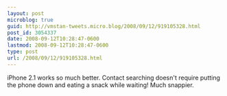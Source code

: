 ```yaml
---
layout: post
microblog: true
guid: http://vmstan-tweets.micro.blog/2008/09/12/919105328.html
post_id: 3054337
date: 2008-09-12T10:28:47-0600
lastmod: 2008-09-12T10:28:47-0600
type: post
url: /2008/09/12/919105328.html
---
```

iPhone 2.1 works so much better. Contact searching doesn't require putting the phone down and eating a snack while waiting! Much snappier.
